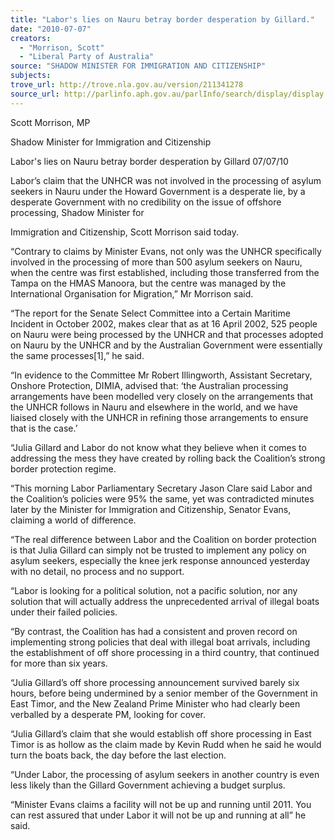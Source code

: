 ```yaml
---
title: "Labor's lies on Nauru betray border desperation by Gillard."
date: "2010-07-07"
creators:
  - "Morrison, Scott"
  - "Liberal Party of Australia"
source: "SHADOW MINISTER FOR IMMIGRATION AND CITIZENSHIP"
subjects:
trove_url: http://trove.nla.gov.au/version/211341278
source_url: http://parlinfo.aph.gov.au/parlInfo/search/display/display.w3p;query=Id%3A%22media/pressrel/WJ9X6%22
---
```


 Scott Morrison, MP 

 Shadow Minister for Immigration and Citizenship   

 

 Labor's lies on Nauru betray border  desperation by Gillard   07/07/10  

 Labor’s claim that the UNHCR was not involved in the processing of asylum seekers  in Nauru under the Howard Government is a desperate lie, by a desperate Government  with no credibility on the issue of offshore processing, Shadow Minister for 

 Immigration and Citizenship, Scott Morrison said today. 

 “Contrary to claims by Minister Evans, not only was the UNHCR specifically  involved in the processing of more than 500 asylum seekers on Nauru, when the  centre was first established, including those transferred from the Tampa on the HMAS  Manoora, but the centre was managed by the International Organisation for  Migration,” Mr Morrison said. 

 “The report for the Senate Select Committee into a Certain Maritime Incident in  October 2002, makes clear that as at 16 April 2002, 525 people on Nauru were being  processed by the UNHCR and that processes adopted on Nauru by the UNHCR and  by the Australian Government were essentially the same processes[1],” he said. 

 “In evidence to the Committee Mr Robert Illingworth, Assistant Secretary, Onshore  Protection, DIMIA, advised that: ‘the Australian processing arrangements have been  modelled very closely on the arrangements that the UNHCR follows in Nauru and  elsewhere in the world, and we have liaised closely with the UNHCR in refining those  arrangements to ensure that is the case.’ 

 “Julia Gillard and Labor do not know what they believe when it comes to addressing  the mess they have created by rolling back the Coalition’s strong border protection  regime. 

 “This morning Labor Parliamentary Secretary Jason Clare said Labor and the  Coalition’s policies were 95% the same, yet was contradicted minutes later by the  Minister for Immigration and Citizenship, Senator Evans, claiming a world of  difference. 

 “The real difference between Labor and the Coalition on border protection is that  Julia Gillard can simply not be trusted to implement any policy on asylum seekers,  especially the knee jerk response announced yesterday with no detail, no process and  no support. 

 “Labor is looking for a political solution, not a pacific solution, nor any solution that  will actually address the unprecedented arrival of illegal boats under their failed  policies. 

 “By contrast, the Coalition has had a consistent and proven record on implementing  strong policies that deal with illegal boat arrivals, including the establishment of off  shore processing in a third country, that continued for more than six years. 

 “Julia Gillard’s off shore processing announcement survived barely six hours, before  being undermined by a senior member of the Government in East Timor, and the New  Zealand Prime Minister who had clearly been verballed by a desperate PM, looking  for cover. 

 “Julia Gillard’s claim that she would establish off shore processing in East Timor is as  hollow as the claim made by Kevin Rudd when he said he would turn the boats back,  the day before the last election. 

 “Under Labor, the processing of asylum seekers in another country is even less likely  than the Gillard Government achieving a budget surplus. 

 “Minister Evans claims a facility will not be up and running until 2011. You can rest  assured that under Labor it will not be up and running at all” he said. 

  

